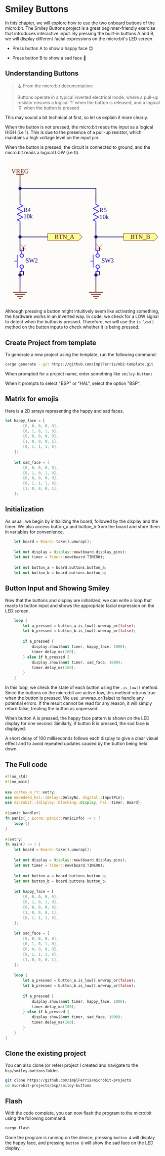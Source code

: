 # Smiley Buttons

In this chapter, we will explore how to use the two onboard buttons of the micro:bit. The Smiley Buttons project is a great beginner-friendly exercise that introduces interactive input. By pressing the built-in buttons A and B, we will display different facial expressions on the micro:bit's LED screen.

- Press button A to show a happy face 😊

- Press button B to show a sad face 🙁

## Understanding Buttons

> 🪝 From the micro:bit documentation:  
>  
> Buttons operate in a typical inverted electrical mode, where a pull-up resistor ensures a logical ‘1’ when the button is released, and a logical ‘0’ when the button is pressed

This may sound a bit technical at first, so let us explain it more clearly.

When the button is not pressed, the micro:bit reads the input as a logical HIGH (i.e 1). This is due to the presence of a pull-up resistor, which maintains a high voltage level on the input pin.

When the button is pressed, the circuit is connected to ground, and the micro:bit reads a logical LOW (i.e 0).

<a href ="./images/microbit-buttons.png"><img alt="microbit buttons" style="display: block; margin: auto;" src="./images/microbit-buttons.png"/></a>

Although pressing a button might intuitively seem like activating something, the hardware works in an inverted way. In code, we check for a LOW signal to detect when the button is pressed. Therefore, we will use the `is_low()` method on the button inputs to check whether it is being pressed.

## Create Project from template

To generate a new project using the template, run the following command:

```sh
cargo generate --git https://github.com/ImplFerris/mb2-template.git
```

When prompted for a project name, enter something like `smiley-buttons`

When it prompts to select "BSP" or "HAL", select the option "BSP".

## Matrix for emojis

Here is a 2D arrays representing the happy and sad faces.

```rust
let happy_face = [
        [0, 0, 0, 0, 0],
        [0, 1, 0, 1, 0],
        [0, 0, 0, 0, 0],
        [1, 0, 0, 0, 1],
        [0, 1, 1, 1, 0],
    ];

    let sad_face = [
        [0, 0, 0, 0, 0],
        [0, 1, 0, 1, 0],
        [0, 0, 0, 0, 0],
        [0, 1, 1, 1, 0],
        [1, 0, 0, 0, 1],
    ];
```

## Initialization

As usual, we begin by initializing the board, followed by the display and the timer. We also access button_a and button_b from the board and store them in variables for convenience.

```rust
    let board = Board::take().unwrap();

    let mut display = Display::new(board.display_pins);
    let mut timer = Timer::new(board.TIMER0);

    let mut button_a = board.buttons.button_a;
    let mut button_b = board.buttons.button_b;
```

## Button Input and Showing Smiley

Now that the buttons and display are initialized, we can write a loop that reacts to button input and shows the appropriate facial expression on the LED screen.

```rust
    loop {
        let a_pressed = button_a.is_low().unwrap_or(false);
        let b_pressed = button_b.is_low().unwrap_or(false);

        if a_pressed {
            display.show(&mut timer, happy_face, 1000);
            timer.delay_ms(100);
        } else if b_pressed {
            display.show(&mut timer, sad_face, 1000);
            timer.delay_ms(100);
        }
    }
```

In this loop, we check the state of each button using the `.is_low()` method. Since the buttons on the micro:bit are active-low, this method returns true when the button is pressed. We use .unwrap_or(false) to handle any potential errors. If the result cannot be read for any reason, it will simply return false, treating the button as unpressed.

When button A is pressed, the happy face pattern is shown on the LED display for one second. Similarly, if button B is pressed, the sad face is displayed. 

A short delay of 100 milliseconds follows each display to give a clear visual effect and to avoid repeated updates caused by the button being held down. 

## The Full code

```rust
#![no_std]
#![no_main]

use cortex_m_rt::entry;
use embedded_hal::{delay::DelayNs, digital::InputPin};
use microbit::{display::blocking::Display, hal::Timer, Board};

#[panic_handler]
fn panic(_: &core::panic::PanicInfo) -> ! {
    loop {}
}

#[entry]
fn main() -> ! {
    let board = Board::take().unwrap();

    let mut display = Display::new(board.display_pins);
    let mut timer = Timer::new(board.TIMER0);

    let mut button_a = board.buttons.button_a;
    let mut button_b = board.buttons.button_b;

    let happy_face = [
        [0, 0, 0, 0, 0],
        [0, 1, 0, 1, 0],
        [0, 0, 0, 0, 0],
        [1, 0, 0, 0, 1],
        [0, 1, 1, 1, 0],
    ];

    let sad_face = [
        [0, 0, 0, 0, 0],
        [0, 1, 0, 1, 0],
        [0, 0, 0, 0, 0],
        [0, 1, 1, 1, 0],
        [1, 0, 0, 0, 1],
    ];

    loop {
        let a_pressed = button_a.is_low().unwrap_or(false);
        let b_pressed = button_b.is_low().unwrap_or(false);

        if a_pressed {
            display.show(&mut timer, happy_face, 1000);
            timer.delay_ms(100);
        } else if b_pressed {
            display.show(&mut timer, sad_face, 1000);
            timer.delay_ms(100);
        }
    }
}
```



## Clone the existing project
You can also clone (or refer) project I created and navigate to the `bsp/smiley-buttons` folder.

```sh
git clone https://github.com/ImplFerris/microbit-projects
cd microbit-projects/bsp/smiley-buttons
```


## Flash

With the code complete, you can now flash the program to the micro:bit using the following command:

```sh
cargo flash
```
Once the program is running on the device, pressing `button A` will display the happy face, and pressing `button B` will show the sad face on the LED display.
